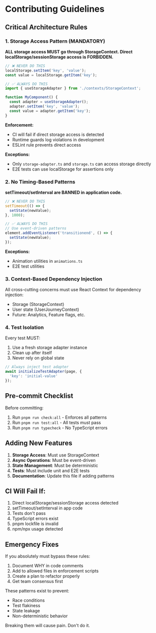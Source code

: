 # Contributing Guidelines

## Critical Architecture Rules

### 1. Storage Access Pattern (MANDATORY)

**ALL storage access MUST go through StorageContext. Direct localStorage/sessionStorage access is FORBIDDEN.**

```typescript
// ❌ NEVER DO THIS
localStorage.setItem('key', 'value');
const value = localStorage.getItem('key');

// ✅ ALWAYS DO THIS
import { useStorageAdapter } from './contexts/StorageContext';

function MyComponent() {
  const adapter = useStorageAdapter();
  adapter.setItem('key', 'value');
  const value = adapter.getItem('key');
}
```

**Enforcement:**
- CI will fail if direct storage access is detected
- Runtime guards log violations in development
- ESLint rule prevents direct access

**Exceptions:**
- Only `storage-adapter.ts` and `storage.ts` can access storage directly
- E2E tests can use localStorage for assertions only

### 2. No Timing-Based Patterns

**setTimeout/setInterval are BANNED in application code.**

```typescript
// ❌ NEVER DO THIS
setTimeout(() => {
  setState(newValue);
}, 1000);

// ✅ ALWAYS DO THIS
// Use event-driven patterns
element.addEventListener('transitionend', () => {
  setState(newValue);
});
```

**Exceptions:**
- Animation utilities in `animations.ts`
- E2E test utilities

### 3. Context-Based Dependency Injection

All cross-cutting concerns must use React Context for dependency injection:
- Storage (StorageContext)
- User state (UserJourneyContext)
- Future: Analytics, Feature flags, etc.

### 4. Test Isolation

Every test MUST:
1. Use a fresh storage adapter instance
2. Clean up after itself
3. Never rely on global state

```typescript
// Always inject test adapter
await initializeTestAdapter(page, { 
  'key': 'initial-value' 
});
```

## Pre-commit Checklist

Before committing:
1. Run `pnpm run check:all` - Enforces all patterns
2. Run `pnpm run test:all` - All tests must pass
3. Run `pnpm run typecheck` - No TypeScript errors

## Adding New Features

1. **Storage Access**: Must use StorageContext
2. **Async Operations**: Must be event-driven
3. **State Management**: Must be deterministic
4. **Tests**: Must include unit and E2E tests
5. **Documentation**: Update this file if adding patterns

## CI Will Fail If:

1. Direct localStorage/sessionStorage access detected
2. setTimeout/setInterval in app code
3. Tests don't pass
4. TypeScript errors exist
5. pnpm lockfile is invalid
6. npm/npx usage detected

## Emergency Fixes

If you absolutely must bypass these rules:
1. Document WHY in code comments
2. Add to allowed files in enforcement scripts
3. Create a plan to refactor properly
4. Get team consensus first

These patterns exist to prevent:
- Race conditions
- Test flakiness
- State leakage
- Non-deterministic behavior

Breaking them will cause pain. Don't do it.
